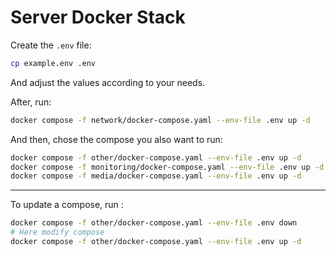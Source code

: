 # Server Docker Stack

Create the `.env` file:

```bash
cp example.env .env
```

And adjust the values according to your needs.

After, run:

```bash
docker compose -f network/docker-compose.yaml --env-file .env up -d
```

And then, chose the compose you also want to run:

```bash
docker compose -f other/docker-compose.yaml --env-file .env up -d
docker compose -f monitoring/docker-compose.yaml --env-file .env up -d
docker compose -f media/docker-compose.yaml --env-file .env up -d
```

---

To update a compose, run :

```bash
docker compose -f other/docker-compose.yaml --env-file .env down
# Here modify compose
docker compose -f other/docker-compose.yaml --env-file .env up -d
```
